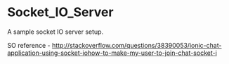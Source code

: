 # Socket_IO_Server

A sample socket IO server setup.

SO reference - http://stackoverflow.com/questions/38390053/ionic-chat-application-using-socket-iohow-to-make-my-user-to-join-chat-socket-i
